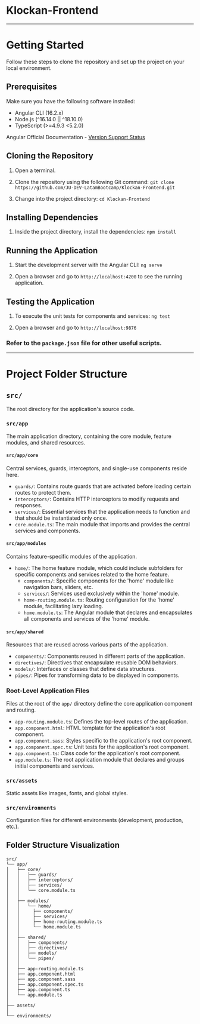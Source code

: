 # Klockan-Frontend

___

# Getting Started

Follow these steps to clone the repository and set up the project on your local environment.

## Prerequisites

Make sure you have the following software installed:
- Angular CLI (16.2.x)
- Node.js (^16.14.0 || ^18.10.0)
- TypeScript (>=4.9.3 <5.2.0)

Angular Official Documentation - [Version Support Status](https://angular.io/guide/versions)


## Cloning the Repository

1. Open a terminal.
2. Clone the repository using the following Git command: `git clone https://github.com/JU-DEV-LatamBootcamp/Klockan-Frontend.git`

3. Change into the project directory: `cd Klockan-Frontend`

## Installing Dependencies

1. Inside the project directory, install the dependencies: `npm install`

## Running the Application

1. Start the development server with the Angular CLI: `ng serve`

2. Open a browser and go to `http://localhost:4200` to see the running application.

## Testing the Application

1. To execute the unit tests for components and services: `ng test`

2. Open a browser and go to `http://localhost:9876`

### Refer to the `package.json` file for other useful scripts.

---

# Project Folder Structure

## `src/`

The root directory for the application's source code.

### `src/app`

The main application directory, containing the core module, feature modules, and shared resources.

#### `src/app/core`

Central services, guards, interceptors, and single-use components reside here.

- `guards/`: Contains route guards that are activated before loading certain routes to protect them.
- `interceptors/`: Contains HTTP interceptors to modify requests and responses.
- `services/`: Essential services that the application needs to function and that should be instantiated only once.
- `core.module.ts`: The main module that imports and provides the central services and components.

#### `src/app/modules`

Contains feature-specific modules of the application.

- `home/`: The home feature module, which could include subfolders for specific components and services related to the home feature.
  - `components/`: Specific components for the 'home' module like navigation bars, sliders, etc.
  - `services/`: Services used exclusively within the 'home' module.
  - `home-routing.module.ts`: Routing configuration for the 'home' module, facilitating lazy loading.
  - `home.module.ts`: The Angular module that declares and encapsulates all components and services of the 'home' module.

#### `src/app/shared`

Resources that are reused across various parts of the application.

- `components/`: Components reused in different parts of the application.
- `directives/`: Directives that encapsulate reusable DOM behaviors.
- `models/`: Interfaces or classes that define data structures.
- `pipes/`: Pipes for transforming data to be displayed in components.

### Root-Level Application Files

Files at the root of the `app/` directory define the core application component and routing.

- `app-routing.module.ts`: Defines the top-level routes of the application.
- `app.component.html`: HTML template for the application's root component.
- `app.component.sass`: Styles specific to the application's root component.
- `app.component.spec.ts`: Unit tests for the application's root component.
- `app.component.ts`: Class code for the application's root component.
- `app.module.ts`: The root application module that declares and groups initial components and services.

### `src/assets`

Static assets like images, fonts, and global styles.

### `src/environments`

Configuration files for different environments (development, production, etc.).

## Folder Structure Visualization

```text
src/
└── app/
│   ├── core/
│   │   ├── guards/
│   │   ├── interceptors/
│   │   ├── services/
│   │   └── core.module.ts
│   │
│   ├── modules/
│   │   └── home/
│   │     ├── components/
│   │     ├── services/
│   │     ├── home-routing.module.ts
│   │     └── home.module.ts
│   │
│   ├── shared/
│   │   ├── components/
│   │   ├── directives/
│   │   ├── models/
│   │   └── pipes/
│   │
│   ├── app-routing.module.ts
│   ├── app.component.html
│   ├── app.component.sass
│   ├── app.component.spec.ts
│   ├── app.component.ts
│   └── app.module.ts
│
├── assets/
│
└── environments/
```
